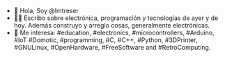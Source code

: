 - 👋 Hola, Soy @lmtreser
- ✍🏻 Escribo sobre electrónica, programación y tecnologías de ayer y de hoy. Además construyo y arreglo cosas, generalmente electrónicas.
- 👀 Me interesa: #education, #electronics, #microcontrollers, #Arduino, #IoT #Domotic, #programming, #C, #C++, #Python, #3DPrinter, #GNULinux, #OpenHardware, #FreeSoftware and #RetroComputing.
